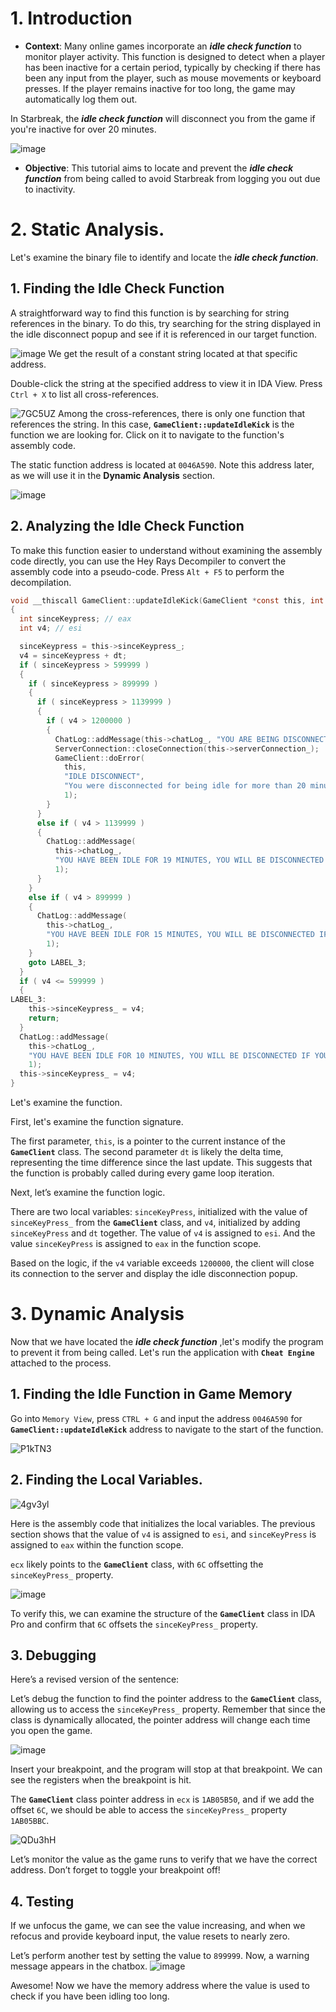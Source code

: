 # 1. Introduction

- **Context**: Many online games incorporate an _**idle check function**_ to monitor player activity. This function is designed to detect when a player has been inactive for a certain period, typically by checking if there has been any input from the player, such as mouse movements or keyboard presses. If the player remains inactive for too long, the game may automatically log them out.

In Starbreak, the _**idle check function**_ will disconnect you from the game if you're inactive for over 20 minutes.

![image](https://github.com/user-attachments/assets/3e317787-0378-4c5e-87a2-b1e51d81aa19)


- **Objective**: This tutorial aims to locate and prevent the _**idle check function**_ from being called to avoid Starbreak from logging you out due to inactivity.

# 2. Static Analysis.
Let's examine the binary file to identify and locate the _**idle check function**_.

## 1. Finding the Idle Check Function

A straightforward way to find this function is by searching for string references in the binary. To do this, try searching for the string displayed in the idle disconnect popup and see if it is referenced in our target function.

![image](https://github.com/user-attachments/assets/a8b89e2e-fbea-41fb-8f81-8a6f9491e407)
We get the result of a constant string located at that specific address.

Double-click the string at the specified address to view it in IDA View. Press ``Ctrl + X`` to list all cross-references.

![7GC5UZ](https://github.com/user-attachments/assets/38800ec9-5cf5-4d8c-81b2-8808129b306c)
Among the cross-references, there is only one function that references the string. In this case,  **``GameClient::updateIdleKick``** is the function we are looking for. Click on it to navigate to the function's assembly code. 

The static function address is located at ``0046A590``. Note this address later, as we will use it in the **Dynamic Analysis** section.

![image](https://github.com/user-attachments/assets/af5e5f7f-20c9-40a7-93ef-6cce80168870)


## 2. Analyzing the Idle Check Function

To make this function easier to understand without examining the assembly code directly, you can use the Hey Rays Decompiler to convert the assembly code into a pseudo-code. Press ``Alt + F5`` to perform the decompilation.

```c
void __thiscall GameClient::updateIdleKick(GameClient *const this, int dt)
{
  int sinceKeypress; // eax
  int v4; // esi

  sinceKeypress = this->sinceKeypress_;
  v4 = sinceKeypress + dt;
  if ( sinceKeypress > 599999 )
  {
    if ( sinceKeypress > 899999 )
    {
      if ( sinceKeypress > 1139999 )
      {
        if ( v4 > 1200000 )
        {
          ChatLog::addMessage(this->chatLog_, "YOU ARE BEING DISCONNECTED FOR BEING IDLE FOR MORE THAN 20 MINUTES.", 1);
          ServerConnection::closeConnection(this->serverConnection_);
          GameClient::doError(
            this,
            "IDLE DISCONNECT",
            "You were disconnected for being idle for more than 20 minutes.",
            1);
        }
      }
      else if ( v4 > 1139999 )
      {
        ChatLog::addMessage(
          this->chatLog_,
          "YOU HAVE BEEN IDLE FOR 19 MINUTES, YOU WILL BE DISCONNECTED IF YOU ARE IDLE FOR 1 MINUTE MORE",
          1);
      }
    }
    else if ( v4 > 899999 )
    {
      ChatLog::addMessage(
        this->chatLog_,
        "YOU HAVE BEEN IDLE FOR 15 MINUTES, YOU WILL BE DISCONNECTED IF YOU ARE IDLE FOR 5 MINUTES MORE",
        1);
    }
    goto LABEL_3;
  }
  if ( v4 <= 599999 )
  {
LABEL_3:
    this->sinceKeypress_ = v4;
    return;
  }
  ChatLog::addMessage(
    this->chatLog_,
    "YOU HAVE BEEN IDLE FOR 10 MINUTES, YOU WILL BE DISCONNECTED IF YOU ARE IDLE FOR 10 MINUTES MORE",
    1);
  this->sinceKeypress_ = v4;
}
```
Let's examine the function. 

First, let's examine the function signature.

The first parameter, ``this``, is a pointer to the current instance of the **``GameClient``** class. The second parameter ``dt`` is likely the delta time, representing the time difference since the last update. This suggests that the function is probably called during every game loop iteration.

Next, let’s examine the function logic. 

There are two local variables: ``sinceKeyPress``, initialized with the value of ``sinceKeyPress_`` from the **``GameClient``** class, and ``v4``, initialized by adding ``sinceKeyPress`` and ``dt`` together. The value of ``v4`` is assigned to ``esi``. And the value ``sinceKeyPress`` is assigned to ``eax`` in the function scope. 

Based on the logic, if the ``v4`` variable exceeds ``1200000``, the client will close its connection to the server and display the idle disconnection popup. 

# 3. Dynamic Analysis

Now that we have located the _**idle check function**_ ,let's modify the program to prevent it from being called.
Let's run the application with **``Cheat Engine``** attached to the process. 

## 1. Finding the Idle Function in Game Memory

Go into ``Memory View``, press  ``CTRL + G`` and input the address ``0046A590`` for **``GameClient::updateIdleKick``** address to navigate to the start of the function.

![P1kTN3](https://github.com/user-attachments/assets/1ba0c4ae-1af6-4f67-9147-94eb6ccb8ef7)

## 2. Finding the Local Variables.

![4gv3yl](https://github.com/user-attachments/assets/019bb420-c943-40b0-9df8-66a5b77dd996)

Here is the assembly code that initializes the local variables. The previous section shows that the value of ``v4`` is assigned to ``esi``, and ``sinceKeyPress`` is assigned to ``eax`` within the function scope.


``ecx`` likely points to the **``GameClient``** class, with ``6C`` offsetting the ``sinceKeyPress_`` property.

![image](https://github.com/user-attachments/assets/778c3332-aabf-435c-999d-c2c742889ab1)

To verify this, we can examine the structure of the **``GameClient``** class in IDA Pro and confirm that ``6C`` offsets the ``sinceKeyPress_`` property.

## 3. Debugging

Here’s a revised version of the sentence:

Let’s debug the function to find the pointer address to the **``GameClient``** class, allowing us to access the ``sinceKeyPress_`` property. Remember that since the class is dynamically allocated, the pointer address will change each time you open the game.

![image](https://github.com/user-attachments/assets/1efc25de-96b7-4995-9f7c-126958e3ad0c)

Insert your breakpoint, and the program will stop at that breakpoint. We can see the registers when the breakpoint is hit. 

The **``GameClient``** class pointer address in ``ecx`` is ``1AB05B50``, and if we add the offset ``6C``, we should be able to access the ``sinceKeyPress_`` property ``1AB05BBC``.

![QDu3hH](https://github.com/user-attachments/assets/0c5e3687-d9f1-442f-9afd-19facbd84105)

Let’s monitor the value as the game runs to verify that we have the correct address. Don’t forget to toggle your breakpoint off!

## 4. Testing
If we unfocus the game, we can see the value increasing, and when we refocus and provide keyboard input, the value resets to nearly zero.

Let’s perform another test by setting the value to ``899999``. Now, a warning message appears in the chatbox.
![image](https://github.com/user-attachments/assets/a039394a-cd25-4434-913f-32ff395024b6)

Awesome! Now we have the memory address where the value is used to check if you have been idling too long. 




